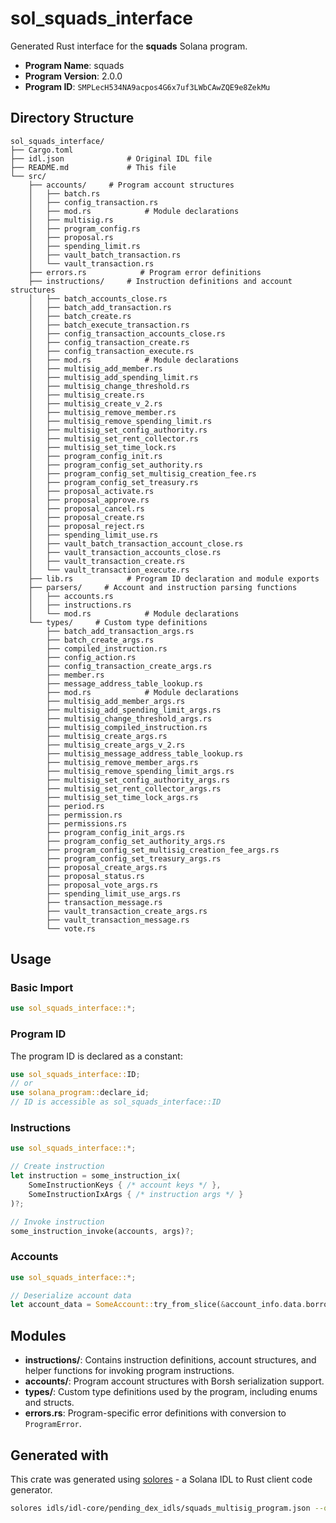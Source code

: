 # sol_squads_interface

Generated Rust interface for the **squads** Solana program.

- **Program Name**: squads
- **Program Version**: 2.0.0
- **Program ID**: `SMPLecH534NA9acpos4G6x7uf3LWbCAwZQE9e8ZekMu`

## Directory Structure

```
sol_squads_interface/ 
├── Cargo.toml
├── idl.json              # Original IDL file
├── README.md             # This file
└── src/
    ├── accounts/     # Program account structures
    │   ├── batch.rs
    │   ├── config_transaction.rs
    │   ├── mod.rs            # Module declarations
    │   ├── multisig.rs
    │   ├── program_config.rs
    │   ├── proposal.rs
    │   ├── spending_limit.rs
    │   ├── vault_batch_transaction.rs
    │   └── vault_transaction.rs
    ├── errors.rs            # Program error definitions
    ├── instructions/     # Instruction definitions and account structures
    │   ├── batch_accounts_close.rs
    │   ├── batch_add_transaction.rs
    │   ├── batch_create.rs
    │   ├── batch_execute_transaction.rs
    │   ├── config_transaction_accounts_close.rs
    │   ├── config_transaction_create.rs
    │   ├── config_transaction_execute.rs
    │   ├── mod.rs            # Module declarations
    │   ├── multisig_add_member.rs
    │   ├── multisig_add_spending_limit.rs
    │   ├── multisig_change_threshold.rs
    │   ├── multisig_create.rs
    │   ├── multisig_create_v_2.rs
    │   ├── multisig_remove_member.rs
    │   ├── multisig_remove_spending_limit.rs
    │   ├── multisig_set_config_authority.rs
    │   ├── multisig_set_rent_collector.rs
    │   ├── multisig_set_time_lock.rs
    │   ├── program_config_init.rs
    │   ├── program_config_set_authority.rs
    │   ├── program_config_set_multisig_creation_fee.rs
    │   ├── program_config_set_treasury.rs
    │   ├── proposal_activate.rs
    │   ├── proposal_approve.rs
    │   ├── proposal_cancel.rs
    │   ├── proposal_create.rs
    │   ├── proposal_reject.rs
    │   ├── spending_limit_use.rs
    │   ├── vault_batch_transaction_account_close.rs
    │   ├── vault_transaction_accounts_close.rs
    │   ├── vault_transaction_create.rs
    │   └── vault_transaction_execute.rs
    ├── lib.rs            # Program ID declaration and module exports
    ├── parsers/     # Account and instruction parsing functions
    │   ├── accounts.rs
    │   ├── instructions.rs
    │   └── mod.rs            # Module declarations
    └── types/     # Custom type definitions
        ├── batch_add_transaction_args.rs
        ├── batch_create_args.rs
        ├── compiled_instruction.rs
        ├── config_action.rs
        ├── config_transaction_create_args.rs
        ├── member.rs
        ├── message_address_table_lookup.rs
        ├── mod.rs            # Module declarations
        ├── multisig_add_member_args.rs
        ├── multisig_add_spending_limit_args.rs
        ├── multisig_change_threshold_args.rs
        ├── multisig_compiled_instruction.rs
        ├── multisig_create_args.rs
        ├── multisig_create_args_v_2.rs
        ├── multisig_message_address_table_lookup.rs
        ├── multisig_remove_member_args.rs
        ├── multisig_remove_spending_limit_args.rs
        ├── multisig_set_config_authority_args.rs
        ├── multisig_set_rent_collector_args.rs
        ├── multisig_set_time_lock_args.rs
        ├── period.rs
        ├── permission.rs
        ├── permissions.rs
        ├── program_config_init_args.rs
        ├── program_config_set_authority_args.rs
        ├── program_config_set_multisig_creation_fee_args.rs
        ├── program_config_set_treasury_args.rs
        ├── proposal_create_args.rs
        ├── proposal_status.rs
        ├── proposal_vote_args.rs
        ├── spending_limit_use_args.rs
        ├── transaction_message.rs
        ├── vault_transaction_create_args.rs
        ├── vault_transaction_message.rs
        └── vote.rs

```

## Usage

### Basic Import

```rust
use sol_squads_interface::*;
```

### Program ID

The program ID is declared as a constant:

```rust
use sol_squads_interface::ID;
// or
use solana_program::declare_id;
// ID is accessible as sol_squads_interface::ID
```


### Instructions

```rust
use sol_squads_interface::*;

// Create instruction
let instruction = some_instruction_ix(
    SomeInstructionKeys { /* account keys */ },
    SomeInstructionIxArgs { /* instruction args */ }
)?;

// Invoke instruction  
some_instruction_invoke(accounts, args)?;
```

### Accounts

```rust
use sol_squads_interface::*;

// Deserialize account data
let account_data = SomeAccount::try_from_slice(&account_info.data.borrow())?;
```

## Modules

- **instructions/**: Contains instruction definitions, account structures, and helper functions for invoking program instructions.
- **accounts/**: Program account structures with Borsh serialization support.
- **types/**: Custom type definitions used by the program, including enums and structs.
- **errors.rs**: Program-specific error definitions with conversion to `ProgramError`.

## Generated with

This crate was generated using [solores](https://github.com/cpkt9762/solores) - a Solana IDL to Rust client code generator.

```bash
solores idls/idl-core/pending_dex_idls/squads_multisig_program.json --output-dir idls/idl-core/crates/sol_squads_interface --output-crate-name sol_squads_interface
```
